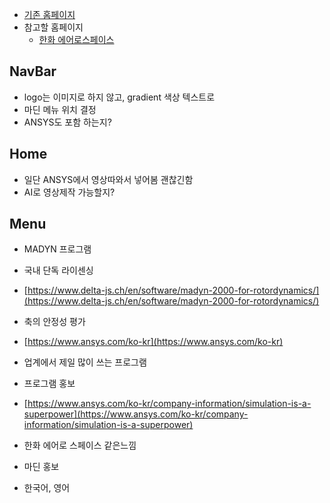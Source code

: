 
- [기존 홈페이지](https://htmach.co.kr/)
- 참고할 홈페이지
	- [한화 에어로스페이스](https://www.hanwhaaerospace.co.kr/kor/index.do)

## NavBar
- logo는 이미지로 하지 않고, gradient 색상 텍스트로
- 마딘 메뉴 위치 결정
- ANSYS도 포함 하는지?

## Home
- 일단 ANSYS에서 영상따와서 넣어봄 괜찮긴함
- AI로 영상제작 가능할지?

## Menu
- MADYN 프로그램

- 국내 단독 라이센싱
- [https://www.delta-js.ch/en/software/madyn-2000-for-rotordynamics/](https://www.delta-js.ch/en/software/madyn-2000-for-rotordynamics/)
- 축의 안정성 평가
- [https://www.ansys.com/ko-kr](https://www.ansys.com/ko-kr)
- 업계에서 제일 많이 쓰는 프로그램
- 프로그램 홍보
- [https://www.ansys.com/ko-kr/company-information/simulation-is-a-superpower](https://www.ansys.com/ko-kr/company-information/simulation-is-a-superpower)

- 한화 에어로 스페이스 같은느낌
- 마딘 홍보
- 한국어, 영어